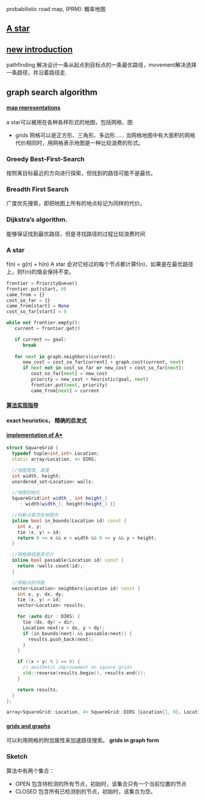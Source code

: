 probabilistic road map, (PRM): 概率地图

## [A star](http://theory.stanford.edu/~amitp/GameProgramming/)
## [new introduction](http://www.redblobgames.com/pathfinding/a-star/introduction.html)
pathfinding 解决设计一条从起点到目标点的一条最优路径，movement解决选择一条路径，并沿着路径走.

## graph search algorithm
#### [map representations](http://theory.stanford.edu/~amitp/GameProgramming/MapRepresentations.html)
a star可以被用在各种各样形式的地图，包括网格、图
- grids
  网格可以是正方形、三角形、多边形……
  当网格地图中有大面积的网格代价相同时，用网格表示地图是一种比较浪费的形式。

### Greedy Best-First-Search
按照离目标最近的方向进行探索，但找到的路径可能不是最优。

### Breadth First Search
广度优先搜索，即把地图上所有的地点标记为同样的代价。
### Dijkstra’s algorithm.
能够保证找到最优路径，但是寻找路径的过程比较浪费时间

### A star
f(n) = g(n) + h(n)
A star 会对它经过的每个节点都计算f(n)，如果是在最优路径上，则f(n)的值会保持不变。

```python
frontier = PriorityQueue()
frontier.put(start, 0)
came_from = {}
cost_so_far = {}
came_from[start] = None
cost_so_far[start] = 0

while not frontier.empty():
   current = frontier.get()

   if current == goal:
      break
   
   for next in graph.neighbors(current):
      new_cost = cost_so_far[current] + graph.cost(current, next)
      if next not in cost_so_far or new_cost < cost_so_far[next]:
         cost_so_far[next] = new_cost
         priority = new_cost + heuristic(goal, next)
         frontier.put(next, priority)
         came_from[next] = current
```
#### [算法实现指导](http://www.redblobgames.com/pathfinding/a-star/implementation.html)
#### exact heuristics， 精确的启发式
#### [implementation of A*](http://www.redblobgames.com/pathfinding/a-star/implementation.html)
```c++
struct SquareGrid {
  typedef tuple<int,int> Location;
  static array<Location, 4> DIRS;

  //地图宽度、高度
  int width, height;
  unordered_set<Location> walls;

  //地图初始化
  SquareGrid(int width_, int height_)
     : width(width_), height(height_) {}

  //判断点是否在地图内
  inline bool in_bounds(Location id) const {
    int x, y;
    tie (x, y) = id;
    return 0 <= x && x < width && 0 <= y && y < height;
  }

  //网格路径是否可行
  inline bool passable(Location id) const {
    return !walls.count(id);
  }

  //网格点的邻居
  vector<Location> neighbors(Location id) const {
    int x, y, dx, dy;
    tie (x, y) = id;
    vector<Location> results;

    for (auto dir : DIRS) {
      tie (dx, dy) = dir;
      Location next(x + dx, y + dy);
      if (in_bounds(next) && passable(next)) {
        results.push_back(next);
      }
    }

    if ((x + y) % 2 == 0) {
      // aesthetic improvement on square grids
      std::reverse(results.begin(), results.end());
    }

    return results;
  }
};

array<SquareGrid::Location, 4> SquareGrid::DIRS {Location{1, 0}, Location{0, -1}, Location{-1, 0}, Location{0, 1}};
```
#### [grids and graphs](http://www.redblobgames.com/pathfinding/grids/graphs.html)
可以利用网格的附加属性来加速路径搜索。
**grids in graph form**


### Sketch
算法中有两个集合：
- OPEN
  包含待检测的所有节点，初始时，该集合只有一个当前位置的节点
- CLOSED
  包含所有已检测到的节点，初始时，该集合为空。